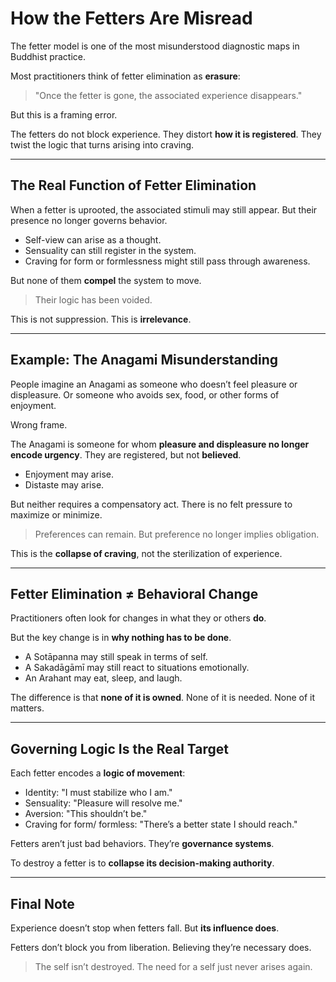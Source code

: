 # How the Fetters Are Misread

The fetter model is one of the most misunderstood diagnostic maps in Buddhist practice.

Most practitioners think of fetter elimination as **erasure**:

> "Once the fetter is gone, the associated experience disappears."

But this is a framing error.

The fetters do not block experience. They distort **how it is registered**.
They twist the logic that turns arising into craving.

---

## The Real Function of Fetter Elimination

When a fetter is uprooted, the associated stimuli may still appear.
But their presence no longer governs behavior.

- Self-view can arise as a thought.
- Sensuality can still register in the system.
- Craving for form or formlessness might still pass through awareness.

But none of them **compel** the system to move.

> Their logic has been voided.

This is not suppression. This is **irrelevance**.

---

## Example: The Anagami Misunderstanding

People imagine an Anagami as someone who doesn’t feel pleasure or displeasure.
Or someone who avoids sex, food, or other forms of enjoyment.

Wrong frame.

The Anagami is someone for whom **pleasure and displeasure no longer encode urgency**.
They are registered, but not **believed**.

- Enjoyment may arise.
- Distaste may arise.

But neither requires a compensatory act.
There is no felt pressure to maximize or minimize.

> Preferences can remain.
> But preference no longer implies obligation.

This is the **collapse of craving**, not the sterilization of experience.

---

## Fetter Elimination ≠ Behavioral Change

Practitioners often look for changes in what they or others **do**.

But the key change is in **why nothing has to be done**.

- A Sotāpanna may still speak in terms of self.
- A Sakadāgāmī may still react to situations emotionally.
- An Arahant may eat, sleep, and laugh.

The difference is that **none of it is owned**.
None of it is needed.
None of it matters.

---

## Governing Logic Is the Real Target

Each fetter encodes a **logic of movement**:

- Identity: "I must stabilize who I am."
- Sensuality: "Pleasure will resolve me."
- Aversion: "This shouldn’t be."
- Craving for form/ formless: "There’s a better state I should reach."

Fetters aren’t just bad behaviors. They’re **governance systems**.

To destroy a fetter is to **collapse its decision-making authority**.

---

## Final Note

Experience doesn’t stop when fetters fall.
But **its influence does**.

Fetters don’t block you from liberation.
Believing they’re necessary does.

> The self isn’t destroyed.
> The need for a self just never arises again.

